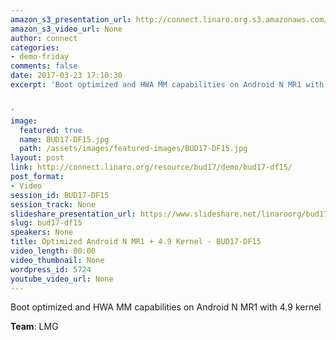 ```yaml
---
amazon_s3_presentation_url: http://connect.linaro.org.s3.amazonaws.com/bud17/Presentations/BUD17-DF15.pdf
amazon_s3_video_url: None
author: connect
categories:
- demo-friday
comments: false
date: 2017-03-23 17:10:30
excerpt: 'Boot optimized and HWA MM capabilities on Android N MR1 with 4.9 kernel


'
image:
  featured: true
  name: BUD17-DF15.jpg
  path: /assets/images/featured-images/BUD17-DF15.jpg
layout: post
link: http://connect.linaro.org/resource/bud17/demo/bud17-df15/
post_format:
- Video
session_id: BUD17-DF15
session_track: None
slideshare_presentation_url: https://www.slideshare.net/linaroorg/bud17df15-optimized-android-n-mr1-49-kernel
slug: bud17-df15
speakers: None
title: Optimized Android N MR1 + 4.9 Kernel - BUD17-DF15
video_length: 00:00
video_thumbnail: None
wordpress_id: 5724
youtube_video_url: None
---
```


Boot optimized and HWA MM capabilities on Android N MR1 with 4.9 kernel

**Team**: LMG